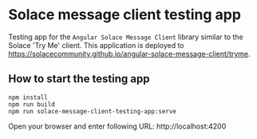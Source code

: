# Solace message client testing app

Testing app for the `Angular Solace Message Client` library similar to the Solace 'Try Me' client.
This application is deployed to https://solacecommunity.github.io/angular-solace-message-client/tryme.

## How to start the testing app

```
npm install
npm run build
npm run solace-message-client-testing-app:serve
```

Open your browser and enter following URL: http://localhost:4200
